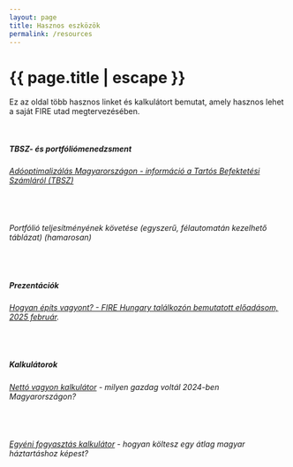 ```yaml
---
layout: page
title: Hasznos eszközök
permalink: /resources
---
```


<h1 class="page-title">{{ page.title | escape }}</h1>
    
<div class="section">
    <div class="row">
          <div class="col s12">
<p>Ez az oldal több hasznos linket és kalkulátort bemutat, amely hasznos lehet a saját FIRE utad megtervezésében.</p>

<br/>
<h5>TBSZ- és portfóliómenedzsment</h5>
<h6><a href="tbsz">Adóoptimalizálás Magyarországon - információ a Tartós Befektetési Számláról (TBSZ)</a></h6>
<br/>
<h6>Portfólió teljesítményének követése (egyszerű, félautomatán kezelhető táblázat) (hamarosan)</h6>
<br/>
<h5>Prezentációk</h5>
<h6><a href="https://www.slideshare.net/slideshow/hogyan-epits-vagyont-tapasztalatok-egy-15-eves-fire-ut-vegen/276076087">Hogyan építs vagyont? - FIRE Hungary találkozón bemutatott előadásom, 2025 február</a>.</h6>
<br/>
<h5>Kalkulátorok</h5>
<h6><a href="net-worth">Nettó vagyon kalkulátor</a> - milyen gazdag voltál 2024-ben Magyarországon?</h6>
<br/>
<h6><a href="spending">Egyéni fogyasztás kalkulátor</a> - hogyan költesz egy átlag magyar háztartáshoz képest?</h6>


